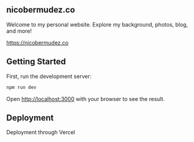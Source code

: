 ## nicobermudez.co

Welcome to my personal website. Explore my background, photos, blog, and more!

https://nicobermudez.co

## Getting Started

First, run the development server:

```bash
npm run dev
```

Open [http://localhost:3000](http://localhost:3000) with your browser to see the result.

## Deployment

Deployment through Vercel
